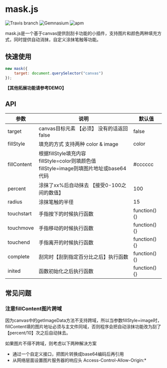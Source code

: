 # mask.js
![Travis branch](https://img.shields.io/travis/joyent/node/v0.6.svg) ![Gemnasium](https://img.shields.io/gemnasium/mathiasbynens/he.svg?style=flat) ![apm](https://img.shields.io/apm/l/vim-mode.svg?style=flat)

mask.js是一个基于canvas提供刮刮卡功能的小插件，支持图片和颜色两种填充方式，同时提供自动消抹，自定义涂抹笔触等功能。

## 快速使用
```javascript
new mask({
	target: document.querySelector("canvas")
});
```
**【其他拓展功能请参考DEMO】**


## API
参数|说明|默认值
---|---|---
target|canvas目标元素 【必须】 没有的话返回false|false
fillStyle|填充的方式 支持两种 color & image|color
fillContent|根据fillStyle填充内容<br>fillStyle=color则填颜色值<br>fillStyle=image则填图片地址或base64代码|\#cccccc
percent|涂抹了xx%后自动抹去 【接受0-100之间的数值】|100
radius|涂抹笔触的半径|15
touchstart|手指按下的时候执行函数|function(){}
touchmove|手指移动的时候执行函数|function(){}
touchend|手指离开的时候执行函数|function(){}
complete|刮完时【刮到指定百分比之后】执行函数|function(){}
inited|函数初始化之后执行函数|function(){}

## 常见问题
### 注意fillContent图片跨域
因为canvas中的getImageData方法不支持跨域，所以当参数fillStyle=image时，fillContent填的图片地址必须与主文件同域，否则程序会把自动涂抹功能改为刮了【percent/10】次之后自动抹去。

如果图片不得不跨域，则考虑以下两种解决方案
- 通过一个自定义接口，把图片转换成base64编码后再引用
- 从网络层面设置图片服务器的响应头 Access-Control-Allow-Origin:*